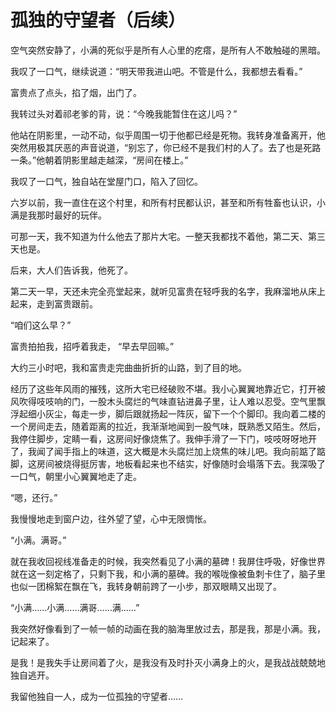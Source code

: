 # 孤独的守望者（后续）

空气突然安静了，小满的死似乎是所有人心里的疙瘩，是所有人不敢触碰的黑暗。 

我叹了一口气，继续说道：“明天带我进山吧。不管是什么，我都想去看看。” 

富贵点了点头，掐了烟，出门了。 

我转过头对着祁老爹的背，说：“今晚我能暂住在这儿吗？” 

他站在阴影里，一动不动，似乎周围一切于他都已经是死物。我转身准备离开，他突然用极其厌恶的声音说道，“别忘了，你已经不是我们村的人了。去了也是死路一条。”他朝着阴影里越走越深，“房间在楼上。” 

我叹了一口气，独自站在堂屋门口，陷入了回忆。 

六岁以前，我一直住在这个村里，和所有村民都认识，甚至和所有牲畜也认识，小满是我那时最好的玩伴。 

可那一天，我不知道为什么他去了那片大宅。一整天我都找不着他，第二天、第三天也是。 

后来，大人们告诉我，他死了。 

第二天一早，天还未完全亮堂起来，就听见富贵在轻呼我的名字，我麻溜地从床上起来，走到富贵跟前。 

“咱们这么早？” 

富贵拍拍我，招呼着我走， “早去早回嘛。” 

大约三小时吧，我和富贵走完曲曲折折的山路，到了目的地。 

经历了这些年风雨的摧残，这所大宅已经破败不堪。我小心翼翼地靠近它，打开被风吹得吱吱响的门，一股木头腐烂的气味直钻进鼻子里，让人难以忍受。空气里飘浮起细小灰尘，每走一步，脚后跟就扬起一阵灰，留下一个个脚印。我向着二楼的一个房间走去，随着距离的拉近，我渐渐地闻到一股气味，既熟悉又陌生。然后，我停住脚步，定睛一看，这房间好像烧焦了。我伸手滑了一下门，吱吱呀呀地开了，我闻了闻手指上的味道，这大概是木头腐烂加上烧焦的味儿吧。我向前踮了踮脚，这房间被烧得挺厉害，地板看起来也不结实，好像随时会塌落下去。我深吸了一口气，朝里小心翼翼地走了走。 

“嗯，还行。” 

我慢慢地走到窗户边，往外望了望，心中无限惆怅。 

“小满。满哥。” 

就在我收回视线准备走的时候，我突然看见了小满的墓碑！我屏住呼吸，好像世界就在这一刻定格了，只剩下我，和小满的墓碑。我的喉咙像被鱼刺卡住了，脑子里也似一团棉絮在飘在飞，我转身朝前跨了一小步，那双眼睛又出现了。 

“小满……小满……满哥……满……” 

我突然好像看到了一帧一帧的动画在我的脑海里放过去，那是我，那是小满。我，记起来了。 

是我！是我失手让房间着了火，是我没有及时扑灭小满身上的火，是我战战兢兢地独自逃开。 

我留他独自一人，成为一位孤独的守望者……